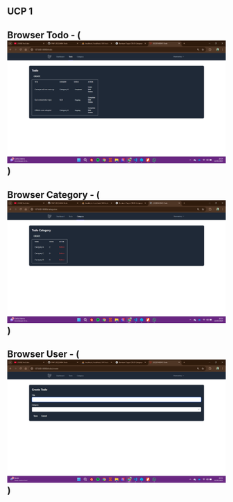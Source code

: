 ## UCP 1

## Browser Todo - (![alt text](<Screenshoot Ucp1/Browse Todo.png>))
## Browser Category - (![alt text](<Screenshoot Ucp1/Browse Category.png>))
## Browser User - (![alt text](<Screenshoot Ucp1/Browse user To create Category.png>)) 